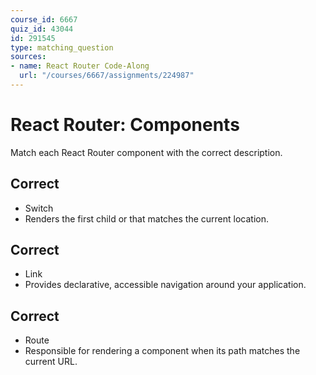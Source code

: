 ```yaml
---
course_id: 6667
quiz_id: 43044
id: 291545
type: matching_question
sources:
- name: React Router Code-Along
  url: "/courses/6667/assignments/224987"
---
```


# React Router: Components

Match each React Router component with the correct description.

## Correct

- Switch
- Renders the first child <Route> or <Redirect> that matches the current location.

## Correct

- Link
- Provides declarative, accessible navigation around your application.

## Correct

- Route
- Responsible for rendering a component when its path matches the current URL.
